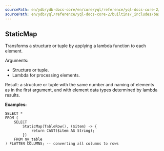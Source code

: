 ```yaml
---
sourcePath: en/ydb/ydb-docs-core/en/core/yql/reference/yql-docs-core-2/builtins/_includes/basic/staticmap.md
sourcePath: en/ydb/yql/reference/yql-docs-core-2/builtins/_includes/basic/staticmap.md
---
```

## StaticMap

Transforms a structure or tuple by applying a lambda function to each element.

Arguments:

* Structure or tuple.
* Lambda for processing elements.

Result: a structure or tuple with the same number and naming of elements as in the first argument, and with element data types determined by lambda results.

**Examples:**
``` yql
SELECT *
FROM (
    SELECT
        StaticMap(TableRow(), ($item) -> {
            return CAST($item AS String);
        })
    FROM my_table
) FLATTEN COLUMNS; -- converting all columns to rows
```

